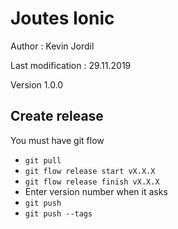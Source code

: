 # Joutes Ionic

Author : Kevin Jordil

Last modification : 29.11.2019

Version 1.0.0

## Create release

You must have git flow

* `git pull`
* `git flow release start vX.X.X`
* `git flow release finish vX.X.X`
* Enter version number when it asks
* `git push`
* `git push --tags`